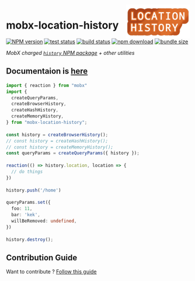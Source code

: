 <img src="assets/logo.png" align="right" width="176" alt="logo" />

# mobx-location-history  

[![NPM version][npm-image]][npm-url] [![test status][github-test-actions-image]][github-actions-url] [![build status][github-build-actions-image]][github-actions-url] [![npm download][download-image]][download-url] [![bundle size][bundlephobia-image]][bundlephobia-url]


[npm-image]: http://img.shields.io/npm/v/mobx-location-history.svg
[npm-url]: http://npmjs.org/package/mobx-location-history
[github-test-actions-image]: https://github.com/js2me/mobx-location-history/workflows/Test/badge.svg
[github-build-actions-image]: https://github.com/js2me/mobx-location-history/workflows/Build/badge.svg
[github-actions-url]: https://github.com/js2me/mobx-location-history/actions
[download-image]: https://img.shields.io/npm/dm/mobx-location-history.svg
[download-url]: https://npmjs.org/package/mobx-location-history
[bundlephobia-url]: https://bundlephobia.com/result?p=mobx-location-history
[bundlephobia-image]: https://badgen.net/bundlephobia/minzip/mobx-location-history

_MobX charged [`history` NPM package](https://www.npmjs.com/package/history) + other utilities_   

## Documentaion is [here](https://js2me.github.io/mobx-location-history/)  

```ts
import { reaction } from "mobx"
import {
  createQueryParams,
  createBrowserHistory,
  createHashHistory,
  createMemoryHistory,
} from "mobx-location-history";

const history = createBrowserHistory();
// const history = createHashHistory();
// const history = createMemoryHistory();
const queryParams = createQueryParams({ history });

reaction(() => history.location, location => {
  // do things
})

history.push('/home')

queryParams.set({
  foo: 11,
  bar: 'kek',
  willBeRemoved: undefined,
})

history.destroy();
```

## Contribution Guide    

Want to contribute ? [Follow this guide](https://github.com/js2me/mobx-location-history/blob/master/CONTRIBUTING.md)  